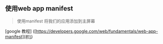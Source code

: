 ## 使用web app manifest

> 使用manifest 将我们的应用添加到主屏幕

\[google 教程\] \([https://developers.google.com/web/fundamentals/web-app-manifest](#)\)

